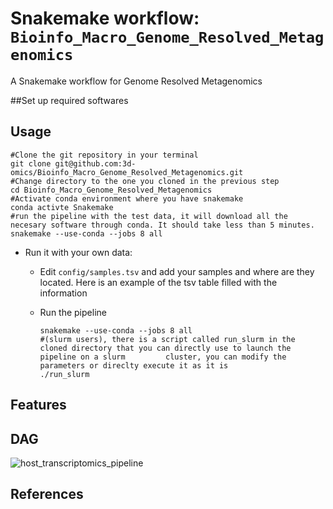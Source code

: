 # Snakemake workflow: `Bioinfo_Macro_Genome_Resolved_Metagenomics`

A Snakemake workflow for Genome Resolved Metagenomics

##Set up required softwares

## Usage
  ```
  #Clone the git repository in your terminal
  git clone git@github.com:3d-omics/Bioinfo_Macro_Genome_Resolved_Metagenomics.git
  #Change directory to the one you cloned in the previous step
  cd Bioinfo_Macro_Genome_Resolved_Metagenomics
  #Activate conda environment where you have snakemake
  conda activte Snakemake
  #run the pipeline with the test data, it will download all the necesary software through conda. It should take less than 5 minutes.
  snakemake --use-conda --jobs 8 all
  ```

- Run it with your own data:
  - Edit `config/samples.tsv` and add your samples and where are they located. Here is an example of the tsv table filled with the information


  - Run the pipeline
     ```
     snakemake --use-conda --jobs 8 all
     #(slurm users), there is a script called run_slurm in the cloned directory that you can directly use to launch the pipeline on a slurm         cluster, you can modify the parameters or direclty execute it as it is
     ./run_slurm
     ```

## Features

## DAG

![host_transcriptomics_pipeline](./rulegraph.svg?raw=true)

## References


